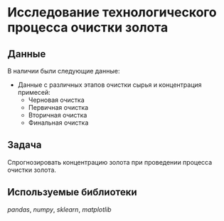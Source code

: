 # Исследование технологического процесса очистки золота

## Данные

В наличии были следующие данные:
- Данные с различных этапов очистки сырья и концентрация примесей:
  - Черновая очистка
  - Первичная очистка
  - Вторичная очистка
  - Финальная очистка

## Задача
Спрогнозировать концентрацию золота при проведении процесса очистки золота.

## Используемые библиотеки
*pandas*, *numpy*, *sklearn*, *matplotlib*
